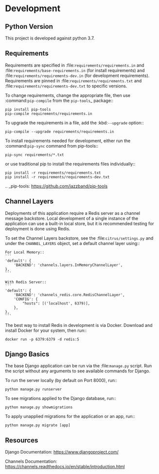 Development
===========

Python Version
--------------

This project is developed against python 3.7.

Requirements
------------

Requirements are specified in :file:`requirements/requirements.in` and
:file:`requirements/base-requirements.in` (for install requirements) and 
:file:`requirements/requirements-dev.in` (for development requirements). 
Requirements are pinned in :file:`requirements/requirements.txt` and 
:file:`requirements/requirements-dev.txt` to specific versions.

To change requirements, change the appropriate file, then use
:command:`pip-compile` from the `pip-tools`_ package::

    pip install pip-tools
    pip-compile requirements/requirements.in


To upgrade the requirements in a file, add the :kbd:`--upgrade` option::

    pip-compile --upgrade requirements/requirements.in

To install requirements needed for development, either run the
:command:`pip-sync` command from pip-tools::

    pip-sync requirements/*.txt

or use traditional pip to install the requirements files individually::

    pip install -r requirements/requirements.txt
    pip install -r requirements/requirements-dev.txt

.. _pip-tools: https://github.com/jazzband/pip-tools

Channel Layers
--------------

Deployments of this application require a Redis server as a channel message
backstore. Local development of a single instance of the application can
use a built-in local store, but it is recommended testing for deployment
is done using Redis.

To set the Channel Layers backstore, see the :file:`citrus/settings.py` and
under the `CHANNEL_LAYERS` object, set a default channel layer using::

    For Local Memory::
    ```
    'default': {
        'BACKEND': 'channels.layers.InMemoryChannelLayer',
    },
    ```

    With Redis Server::
    ```
    'default': {
        'BACKEND': 'channels_redis.core.RedisChannelLayer',
        'CONFIG': {
            "hosts": [('localhost', 6379)],
        },
    },
    ```

The best way to install Redis in development is via Docker. Download and
install Docker for your system, then run::

    docker run -p 6379:6379 -d redis:5

Django Basics
-------------

The base Django application can be run via the :file:`manage.py` script.
Run the script without any arguments to see available commands for Django.

To run the server locally (by default on Port 8000), run::

    python manage.py runserver

To see migrations applied to the Django database, run::

    python manage.py showmigrations

To apply unapplied migrations for the application or an app, run::

    python manage.py migrate [app]

Resources
---------

Django Documentation: https://www.djangoproject.com/

Channels Documentation: https://channels.readthedocs.io/en/stable/introduction.html
